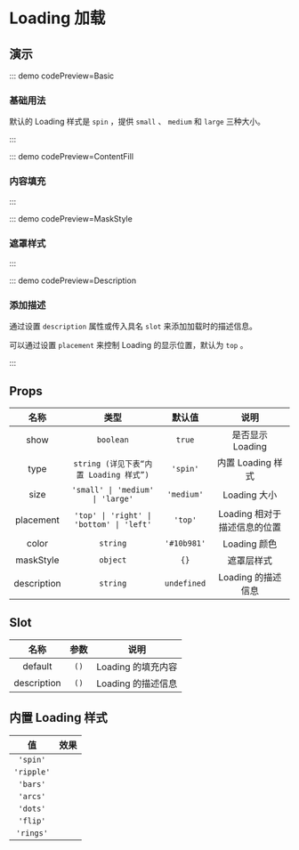 <script setup>
import Basic from '@/loading/demos/DemoBasic.vue'
import ContentFill from '@/loading/demos/DemoContentFill.vue'
import MaskStyle from '@/loading/demos/DemoMaskStyle.vue'
import Description from '@/loading/demos/DemoDescription.vue'
import LoadingType from '@/loading/demos/DemoLoadingType.vue'
</script>

# Loading 加载

## 演示

::: demo codePreview=Basic

### 基础用法

默认的 Loading 样式是 `spin` ，提供 `small` 、 `medium` 和 `large` 三种大小。

<Basic />

:::

::: demo codePreview=ContentFill

### 内容填充

<ContentFill />
:::

::: demo codePreview=MaskStyle

### 遮罩样式

<MaskStyle />
:::

::: demo codePreview=Description

### 添加描述

通过设置 `description` 属性或传入具名 `slot` 来添加加载时的描述信息。

可以通过设置 `placement` 来控制 Loading 的显示位置，默认为 `top` 。

<Description />
:::

## Props

|    名称     |                   类型                   |   默认值    |             说明             |
| :---------: | :--------------------------------------: | :---------: | :--------------------------: |
|    show     |                `boolean`                 |   `true`    |       是否显示 Loading       |
|    type     |  `string (详见下表“内置 Loading 样式”)`  |  `'spin'`   |      内置 Loading 样式       |
|    size     |     `'small' \| 'medium' \| 'large'`     | `'medium'`  |         Loading 大小         |
|  placement  | `'top' \| 'right' \| 'bottom' \| 'left'` |   `'top'`   | Loading 相对于描述信息的位置 |
|    color    |                 `string`                 | `'#10b981'` |         Loading 颜色         |
|  maskStyle  |                 `object`                 |    `{}`     |          遮罩层样式          |
| description |                 `string`                 | `undefined` |      Loading 的描述信息      |

## Slot

|    名称     | 参数 |        说明        |
| :---------: | :--: | :----------------: |
|   default   | `()` | Loading 的填充内容 |
| description | `()` | Loading 的描述信息 |

## 内置 Loading 样式

|     值     |             效果              |
| :--------: | :---------------------------: |
|  `'spin'`  |        <LoadingType />        |
| `'ripple'` | <LoadingType type="ripple" /> |
|  `'bars'`  |  <LoadingType type="bars" />  |
|  `'arcs'`  |  <LoadingType type="arcs" />  |
|  `'dots'`  |  <LoadingType type="dots" />  |
|  `'flip'`  |  <LoadingType type="flip" />  |
| `'rings'`  | <LoadingType type="rings" />  |
